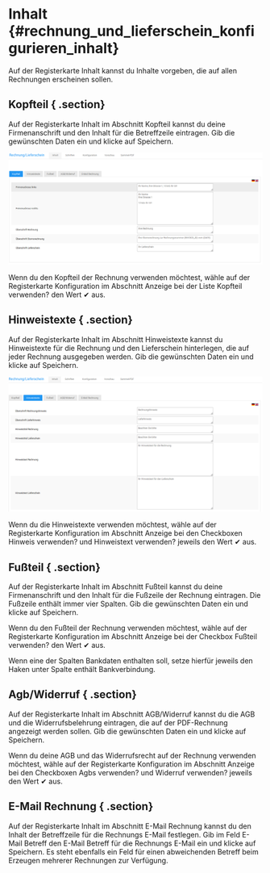 # Inhalt {#rechnung_und_lieferschein_konfigurieren_inhalt}

Auf der Registerkarte Inhalt kannst du Inhalte vorgeben, die auf allen Rechnungen erscheinen sollen.

## Kopfteil { .section}

Auf der Registerkarte Inhalt im Abschnitt Kopfteil kannst du deine Firmenanschrift und den Inhalt für die Betreffzeile eintragen. Gib die gewünschten Daten ein und klicke auf Speichern.

![](Bilder/Abb577_KopfteilDerRechnungKonfigurieren.png "Kopfteil der Rechnung konfigurieren")

Wenn du den Kopfteil der Rechnung verwenden möchtest, wähle auf der Registerkarte Konfiguration im Abschnitt Anzeige bei der Liste Kopfteil verwenden? den Wert ✔ aus.

## Hinweistexte { .section}

Auf der Registerkarte Inhalt im Abschnitt Hinweistexte kannst du Hinweistexte für die Rechnung und den Lieferschein hinterlegen, die auf jeder Rechnung ausgegeben werden. Gib die gewünschten Daten ein und klicke auf Speichern.

![](Bilder/Abb578_HinweistexteFuerRechnungUndLieferschein.png "Hinweistexte für Rechnung und Lieferschein")

Wenn du die Hinweistexte verwenden möchtest, wähle auf der Registerkarte Konfiguration im Abschnitt Anzeige bei den Checkboxen Hinweis verwenden? und Hinweistext verwenden? jeweils den Wert ✔ aus.

## Fußteil { .section}

Auf der Registerkarte Inhalt im Abschnitt Fußteil kannst du deine Firmenanschrift und den Inhalt für die Fußzeile der Rechnung eintragen. Die Fußzeile enthält immer vier Spalten. Gib die gewünschten Daten ein und klicke auf Speichern.

Wenn du den Fußteil der Rechnung verwenden möchtest, wähle auf der Registerkarte Konfiguration im Abschnitt Anzeige bei der Checkbox Fußteil verwenden? den Wert ✔ aus.

Wenn eine der Spalten Bankdaten enthalten soll, setze hierfür jeweils den Haken unter Spalte enthält Bankverbindung.

## Agb/Widerruf { .section}

Auf der Registerkarte Inhalt im Abschnitt AGB/Widerruf kannst du die AGB und die Widerrufsbelehrung eintragen, die auf der PDF-Rechnung angezeigt werden sollen. Gib die gewünschten Daten ein und klicke auf Speichern.

Wenn du deine AGB und das Widerrufsrecht auf der Rechnung verwenden möchtest, wähle auf der Registerkarte Konfiguration im Abschnitt Anzeige bei den Checkboxen Agbs verwenden? und Widerruf verwenden? jeweils den Wert ✔ aus.

## E-Mail Rechnung { .section}

Auf der Registerkarte Inhalt im Abschnitt E-Mail Rechnung kannst du den Inhalt der Betreffzeile für die Rechnungs E-Mail festlegen. Gib im Feld E-Mail Betreff den E-Mail Betreff für die Rechnungs E-Mail ein und klicke auf Speichern. Es steht ebenfalls ein Feld für einen abweichenden Betreff beim Erzeugen mehrerer Rechnungen zur Verfügung.



